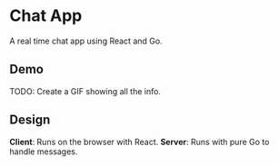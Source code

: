 # Chat App
A real time chat app using React and Go.

## Demo
TODO: Create a GIF showing all the info.

## Design 
**Client**: Runs on the browser with React.
**Server**: Runs with pure Go to handle messages.
